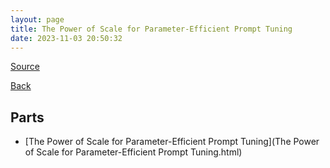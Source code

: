 ```yaml
---
layout: page
title: The Power of Scale for Parameter-Efficient Prompt Tuning
date: 2023-11-03 20:50:32
---
```


[Source](https://arxiv.org/abs/2104.08691)

[Back](../../)

## Parts
* [The Power of Scale for Parameter-Efficient Prompt Tuning](The Power of Scale for Parameter-Efficient Prompt Tuning.html)